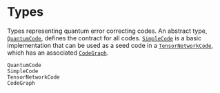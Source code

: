 # Types

Types representing quantum error correcting codes. An abstract type, [`QuantumCode`](@ref),
defines the contract for all codes. [`SimpleCode`](@ref) is a basic implementation that can
be used as a seed code in a [`TensorNetworkCode`](@ref), which has an associated
[`CodeGraph`](@ref).

```@docs
QuantumCode
SimpleCode
TensorNetworkCode
CodeGraph
```
